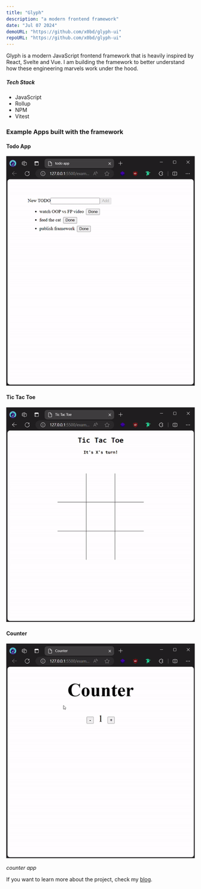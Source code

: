 ```yaml
---
title: "Glyph"
description: "a modern frontend framework"
date: "Jul 07 2024"
demoURL: "https://github.com/x0bd/glyph-ui"
repoURL: "https://github.com/x0bd/glyph-ui"
---
```


Glyph is a modern JavaScript frontend framework that is heavily inspired by React, Svelte and Vue. I am building the framework to better understand how these engineering marvels work under the hood.

##### Tech Stack

-   JavaScript
-   Rollup
-   NPM
-   Vitest

### Example Apps built with the framework

#### Todo App

![a todo app built with glyph](./todo.gif)

#### Tic Tac Toe

![a tic-tac-toe game built with glyph](./tic-tac-toe.gif)

#### Counter

![a counter app built with glyph](./counter.gif)

_counter app_

If you want to learn more about the project, check my [blog](/blog).
